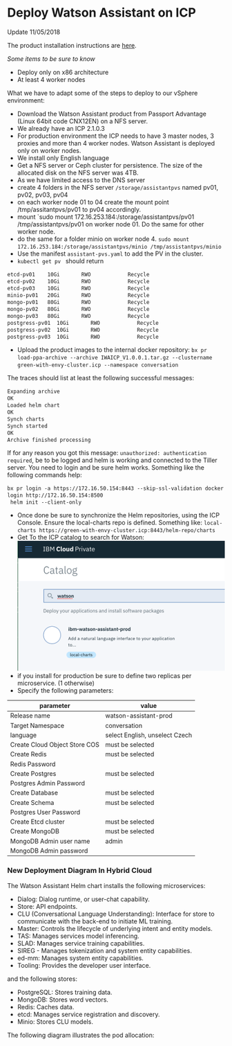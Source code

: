 # Deploy Watson Assistant on ICP

Update 11/05/2018

The product installation instructions are [here](https://console.bluemix.net/docs/services/assistant-icp/install.html#install).

*Some items to be sure to know*
* Deploy only on x86 architecture
* At least 4 worker nodes

What we have to adapt some of the steps to deploy to our vSphere environment:

* Download the Watson Assistant product from Passport Advantage (Linux 64bit code CNX12EN) on a NFS server.
* We already have an ICP 2.1.0.3
* For production environment the ICP needs to have 3 master nodes, 3 proxies and more than 4 worker nodes. Watson Assistant is deployed only on worker nodes.
* We install only English language  
* Get a NFS server or Ceph cluster for persistence. The size of the allocated disk on the NFS server was 4TB.
* As we have limited access to the DNS server
* create 4 folders in the NFS server `/storage/assistantpvs` named pv01, pv02, pv03, pv04
* on each worker node 01 to 04 create the mount point /tmp/assitantpvs/pv01 to pv04 accordingly.
* mount `sudo mount 172.16.253.184:/storage/assistantpvs/pv01 /tmp/assistantpvs/pv01 on worker node 01. Do the same for other worker node.
* do the same for a folder minio on worker node 4.  `sudo mount 172.16.253.184:/storage/assistantpvs/minio /tmp/assistantpvs/minio`
* Use the manifest `assistant-pvs.yaml` to add the PV in the cluster.
* `kubectl get pv ` should return
```
etcd-pv01    10Gi       RWO            Recycle  
etcd-pv02    10Gi       RWO            Recycle
etcd-pv03    10Gi       RWO            Recycle                                       
minio-pv01   20Gi       RWO            Recycle   
mongo-pv01   80Gi       RWO            Recycle  
mongo-pv02   80Gi       RWO            Recycle    
mongo-pv03   80Gi       RWO            Recycle    
postgress-pv01  10Gi       RWO            Recycle  
postgress-pv02  10Gi       RWO            Recycle    
postgress-pv03  10Gi       RWO            Recycle  
```

* Upload the product images to the internal docker repository: `bx pr load-ppa-archive --archive IWAICP_V1.0.0.1.tar.gz --clustername green-with-envy-cluster.icp --namespace conversation`

 The traces should list at least the following successful messages:
 ```
 Expanding archive
 OK
 Loaded helm chart
 OK
 Synch charts
 Synch started
 OK
 Archive finished processing
 ```
 If for any reason you got this message: `unauthorized: authentication required`, be to be logged and helm is working and connected to the Tiller server. You need to login and be sure helm works. Something like the following commands help:
 ```
bx pr login -a https://172.16.50.154:8443 --skip-ssl-validation docker login http://172.16.50.154:8500
  helm init --client-only
 ```

 * Once done be sure to synchronize the Helm repositories, using the ICP Console. Ensure the local-charts repo is defined. Something like:
  `local-charts	https://green-with-envy-cluster.icp:8443/helm-repo/charts`
  * Get To the ICP catalog to search for Watson:   
  ![](wa-catalog.png)  
  * if you install for production be sure to define two replicas per microservice. (1 otherwise)
  * Specify the following parameters:

| parameter | value |  
| --- | --- |
| Release name | watson-assistant-prod |
| Target Namespace | conversation |
| language | select English, unselect Czech|
| Create Cloud Object Store COS | must be selected |
| Create Redis | must be selected |
| Redis Password | |
| Create Postgres | must be selected |
| Postgres Admin Password | |  
| Create Database | must be selected |
| Create Schema | must be selected |
| Postgres User Password | |
| Create Etcd cluster | must be selected |
| Create MongoDB | must be selected |
| MongoDB Admin user name | admin |
| MongoDB Admin password |  |

### New Deployment Diagram In Hybrid Cloud
The Watson Assistant Helm chart installs the following microservices:

* Dialog: Dialog runtime, or user-chat capability.
* Store: API endpoints.
* CLU (Conversational Language Understanding): Interface for store to communicate with the back-end to initiate ML training.
* Master: Controls the lifecycle of underlying intent and entity models.
* TAS: Manages services model inferencing.
* SLAD: Manages service training capabilities.
* SIREG - Manages tokenization and system entity capabilities.
* ed-mm: Manages system entity capabilities.
* Tooling: Provides the developer user interface.

and the following stores:

* PostgreSQL: Stores training data.
* MongoDB: Stores word vectors.
* Redis: Caches data.
* etcd: Manages service registration and discovery.
* Minio: Stores CLU models.

The following diagram illustrates the pod allocation:   

![]()
